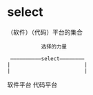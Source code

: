 # select
（软件）（代码）平台的集合

               选择的力量

     ——————————select————————
    |                        |
    |                        |
软件平台                   代码平台
